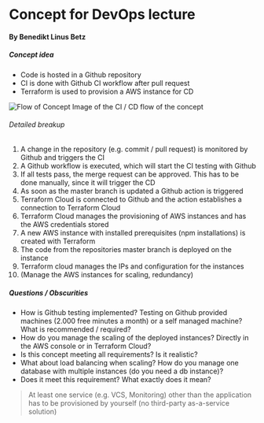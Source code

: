 # Concept for DevOps lecture
#### By Benedikt Linus Betz

##### Concept idea
- Code is hosted in a Github repository
- CI is done with Github CI workflow after pull request
- Terraform is used to provision a AWS instance for CD

![Flow of Concept](https://i.ibb.co/3fDRjxK/Screenshot-2021-05-31-at-14-10-29.png) Image of the CI / CD flow of the concept

###### Detailed breakup
1. A change in the repository (e.g. commit / pull request) is monitored by Github and triggers the CI
2. A Github workflow is executed, which will start the CI testing with Github
3. If all tests pass, the merge request can be approved. This has to be done manually, since it will trigger the CD
4. As soon as the master branch is updated a Github action is triggered
5. Terraform Cloud is connected to Github and the action establishes a connection to Terraform Cloud
6. Terraform Cloud manages the provisioning of AWS instances and has the AWS credentials stored
7. A new AWS instance with installed prerequisites (npm installations) is created with Terraform
8. The code from the repositories master branch is deployed on the instance
9. Terraform cloud manages the IPs and configuration for the instances
10. (Manage the AWS instances for scaling, redundancy)

##### Questions / Obscurities
- How is Github testing implemented? Testing on Github provided machines (2.000 free minutes a month) or a self managed machine? What is recommended / required?
- How do you manage the scaling of the deployed instances? Directly in the AWS console or in Terraform Cloud?
- Is this concept meeting all requirements? Is it realistic?
- What about load balancing when scaling? How do you manage one database with multiple instances (do you need a db instance)?
- Does it meet this requirement? What exactly does it mean?
> At least one service (e.g. VCS, Monitoring) other than the application has to be provisioned by yourself (no third-party as-a-service solution)
